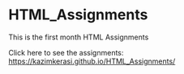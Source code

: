 # HTML_Assignments
This is the first month HTML Assignments

Click here to see the assignments: https://kazimkerasi.github.io/HTML_Assignments/
